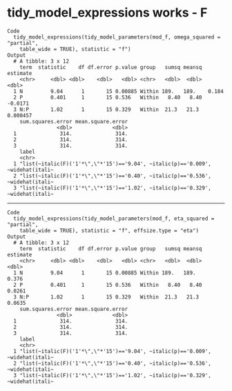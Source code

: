 # tidy_model_expressions works - F

    Code
      tidy_model_expressions(tidy_model_parameters(mod_f, omega_squared = "partial",
        table_wide = TRUE), statistic = "f")
    Output
      # A tibble: 3 x 12
        term  statistic    df df.error p.value group   sumsq meansq  estimate
        <chr>     <dbl> <dbl>    <dbl>   <dbl> <chr>   <dbl>  <dbl>     <dbl>
      1 N         9.04      1       15 0.00885 Within 189.   189.    0.184   
      2 P         0.401     1       15 0.536   Within   8.40   8.40 -0.0171  
      3 N:P       1.02      1       15 0.329   Within  21.3   21.3   0.000457
        sum.squares.error mean.square.error
                    <dbl>             <dbl>
      1              314.              314.
      2              314.              314.
      3              314.              314.
        label                                                                         
        <chr>                                                                         
      1 "list(~italic(F)('1'*\",\"*'15')=='9.04', ~italic(p)=='0.009', ~widehat(itali~
      2 "list(~italic(F)('1'*\",\"*'15')=='0.40', ~italic(p)=='0.536', ~widehat(itali~
      3 "list(~italic(F)('1'*\",\"*'15')=='1.02', ~italic(p)=='0.329', ~widehat(itali~

---

    Code
      tidy_model_expressions(tidy_model_parameters(mod_f, eta_squared = "partial",
        table_wide = TRUE), statistic = "f", effsize.type = "eta")
    Output
      # A tibble: 3 x 12
        term  statistic    df df.error p.value group   sumsq meansq estimate
        <chr>     <dbl> <dbl>    <dbl>   <dbl> <chr>   <dbl>  <dbl>    <dbl>
      1 N         9.04      1       15 0.00885 Within 189.   189.     0.376 
      2 P         0.401     1       15 0.536   Within   8.40   8.40   0.0261
      3 N:P       1.02      1       15 0.329   Within  21.3   21.3    0.0635
        sum.squares.error mean.square.error
                    <dbl>             <dbl>
      1              314.              314.
      2              314.              314.
      3              314.              314.
        label                                                                         
        <chr>                                                                         
      1 "list(~italic(F)('1'*\",\"*'15')=='9.04', ~italic(p)=='0.009', ~widehat(itali~
      2 "list(~italic(F)('1'*\",\"*'15')=='0.40', ~italic(p)=='0.536', ~widehat(itali~
      3 "list(~italic(F)('1'*\",\"*'15')=='1.02', ~italic(p)=='0.329', ~widehat(itali~

